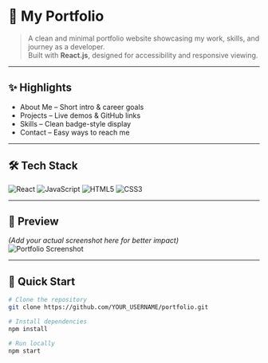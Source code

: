 # 🌿 My Portfolio

> A clean and minimal portfolio website showcasing my work, skills, and journey as a developer.  
> Built with **React.js**, designed for accessibility and responsive viewing.

---

## ✨ Highlights
- About Me – Short intro & career goals
- Projects – Live demos & GitHub links
- Skills – Clean badge-style display
- Contact – Easy ways to reach me

---

## 🛠 Tech Stack
![React](https://img.shields.io/badge/React-20232A?style=for-the-badge&logo=react&logoColor=61DAFB)
![JavaScript](https://img.shields.io/badge/JavaScript-323330?style=for-the-badge&logo=javascript&logoColor=F7DF1E)
![HTML5](https://img.shields.io/badge/HTML5-E34F26?style=for-the-badge&logo=html5&logoColor=white)
![CSS3](https://img.shields.io/badge/CSS3-1572B6?style=for-the-badge&logo=css3&logoColor=white)

---

## 📸 Preview
*(Add your actual screenshot here for better impact)*  
![Portfolio Screenshot](./public/images/preview.png)

---

## 🚀 Quick Start
```bash
# Clone the repository
git clone https://github.com/YOUR_USERNAME/portfolio.git

# Install dependencies
npm install

# Run locally
npm start
